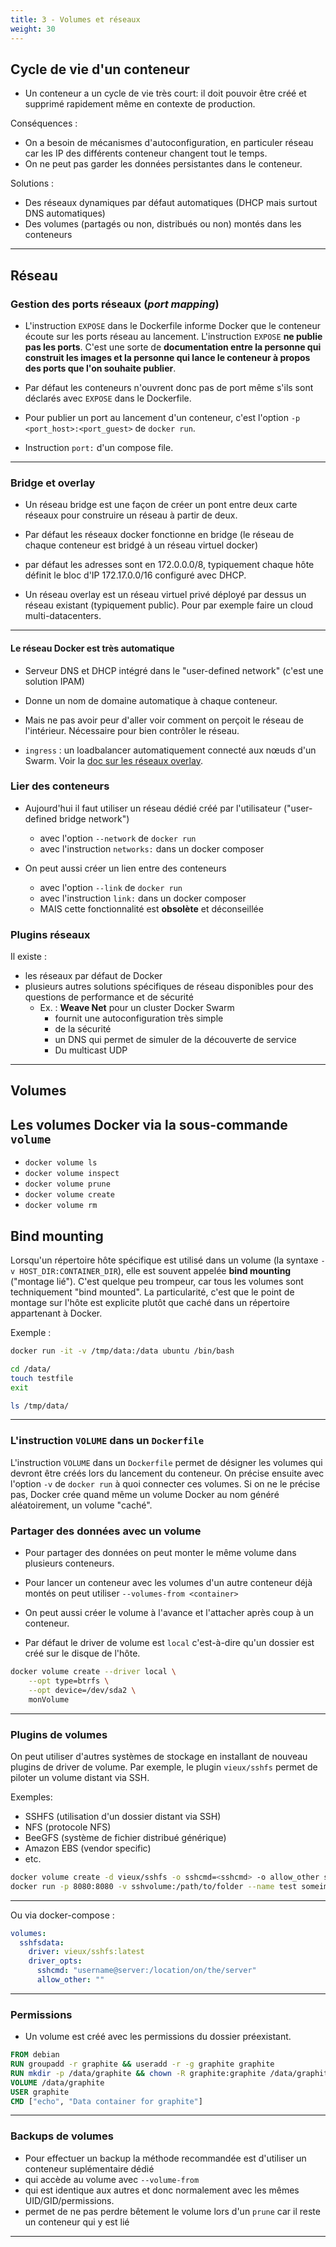 ```yaml
---
title: 3 - Volumes et réseaux
weight: 30
---
```


## Cycle de vie d'un conteneur

- Un conteneur a un cycle de vie très court: il doit pouvoir être créé et supprimé rapidement même en contexte de production.

Conséquences :

- On a besoin de mécanismes d'autoconfiguration, en particuler réseau car les IP des différents conteneur changent tout le temps.
- On ne peut pas garder les données persistantes dans le conteneur.

Solutions :

- Des réseaux dynamiques par défaut automatiques (DHCP mais surtout DNS automatiques)
- Des volumes (partagés ou non, distribués ou non) montés dans les conteneurs

---


## Réseau

### Gestion des ports réseaux (_port mapping_)

<!-- Schéma -->

- L'instruction `EXPOSE` dans le Dockerfile informe Docker que le conteneur écoute sur les ports réseau au lancement. L'instruction `EXPOSE` **ne publie pas les ports**. C'est une sorte de **documentation entre la personne qui construit les images et la personne qui lance le conteneur à propos des ports que l'on souhaite publier**. 

- Par défaut les conteneurs n'ouvrent donc pas de port même s'ils sont déclarés avec `EXPOSE` dans le Dockerfile.

- Pour publier un port au lancement d'un conteneur, c'est l'option `-p <port_host>:<port_guest>` de `docker run`.

- Instruction `port:` d'un compose file.

---

### Bridge et overlay
<!-- Schéma réseau classique bridge -->

- Un réseau bridge est une façon de créer un pont entre deux carte réseaux pour construire un réseau à partir de deux.

- Par défaut les réseaux docker fonctionne en bridge (le réseau de chaque conteneur est bridgé à un réseau virtuel docker)

- par défaut les adresses sont en 172.0.0.0/8, typiquement chaque hôte définit le bloc d'IP 172.17.0.0/16 configuré avec DHCP.

<!-- Schéma réseau overlay -->
- Un réseau overlay est un réseau virtuel privé déployé par dessus un réseau existant (typiquement public). Pour par exemple faire un cloud multi-datacenters.

---

#### Le réseau Docker est très automatique
<!-- Schéma DNS et DHCP -->
- Serveur DNS et DHCP intégré dans le "user-defined network" (c'est une solution IPAM)

- Donne un nom de domaine automatique à chaque conteneur.

- Mais ne pas avoir peur d'aller voir comment on perçoit le réseau de l'intérieur. Nécessaire pour bien contrôler le réseau.

- `ingress` : un loadbalancer automatiquement connecté aux nœuds d'un Swarm. Voir la [doc sur les réseaux overlay](https://docs.docker.com/network/overlay/).
<!-- schéma ingress -->

### Lier des conteneurs

- Aujourd'hui il faut utiliser un réseau dédié créé par l'utilisateur ("user-defined bridge network")
  - avec l'option `--network` de `docker run`
  - avec l'instruction `networks:` dans un docker composer

- On peut aussi créer un lien entre des conteneurs
  - avec l'option `--link` de `docker run`
  - avec l'instruction `link:` dans un docker composer
  - MAIS cette fonctionnalité est **obsolète** et déconseillée


### Plugins réseaux

Il existe :

- les réseaux par défaut de Docker
- plusieurs autres solutions spécifiques de réseau disponibles pour des questions de performance et de sécurité
  - Ex. : **Weave Net** pour un cluster Docker Swarm
    - fournit une autoconfiguration très simple
    - de la sécurité
    - un DNS qui permet de simuler de la découverte de service
    - Du multicast UDP
    <!-- Donner un autre exemple -->

---

## Volumes
<!-- Ajout schéma -->
<!-- Ajout raisonnement tout ce qui est stateful sur un volume : fichiers de config, certifs, fichiers de base de données -->

## Les volumes Docker via la sous-commande `volume`

- `docker volume ls`
- `docker volume inspect`
- `docker volume prune`
- `docker volume create`
- `docker volume rm`


<!-- ## Volumes nommés -->
<!-- Où sont ils stockés -->

## Bind mounting

Lorsqu'un répertoire hôte spécifique est utilisé dans un volume (la syntaxe `-v HOST_DIR:CONTAINER_DIR`), elle est souvent appelée **bind mounting** ("montage lié").
C'est quelque peu trompeur, car tous les volumes sont techniquement "bind mounted". La particularité, c'est que le point de montage sur l'hôte est explicite plutôt que caché dans un répertoire appartenant à Docker.

Exemple :

```bash
docker run -it -v /tmp/data:/data ubuntu /bin/bash

cd /data/
touch testfile
exit

ls /tmp/data/
```

<!-- Autre exemple avec config -->

---
### L'instruction `VOLUME` dans un `Dockerfile`

L'instruction `VOLUME` dans un `Dockerfile` permet de désigner les volumes qui devront être créés lors du lancement du conteneur. On précise ensuite avec l'option `-v` de `docker run` à quoi connecter ces volumes. Si on ne le précise pas, Docker crée quand même un volume Docker au nom généré aléatoirement, un volume "caché".

<!-- ### Création de volume au lancement -->
<!-- Avec docker run on peut en créer où on veut -->
### Partager des données avec un volume

- Pour partager des données on peut monter le même volume dans plusieurs conteneurs.

- Pour lancer un conteneur avec les volumes d'un autre conteneur déjà montés on peut utiliser `--volumes-from <container>`

- On peut aussi créer le volume à l'avance et l'attacher après coup à un conteneur.

- Par défaut le driver de volume est `local` c'est-à-dire qu'un dossier est créé sur le disque de l'hôte.

```bash
docker volume create --driver local \
    --opt type=btrfs \
    --opt device=/dev/sda2 \
    monVolume
```

---

### Plugins de volumes

On peut utiliser d'autres systèmes de stockage en installant de nouveau plugins de driver de volume. Par exemple, le plugin `vieux/sshfs` permet de piloter un volume distant via SSH.

Exemples:

- SSHFS (utilisation d'un dossier distant via SSH)
- NFS (protocole NFS)
- BeeGFS (système de fichier distribué générique)
- Amazon EBS (vendor specific)
- etc.

```bash
docker volume create -d vieux/sshfs -o sshcmd=<sshcmd> -o allow_other sshvolume
docker run -p 8080:8080 -v sshvolume:/path/to/folder --name test someimage
```

---

Ou via docker-compose :

```yaml
volumes:
  sshfsdata:
    driver: vieux/sshfs:latest
    driver_opts:
      sshcmd: "username@server:/location/on/the/server"
      allow_other: ""
```

---

### Permissions

- Un volume est créé avec les permissions du dossier préexistant.

```Dockerfile
FROM debian
RUN groupadd -r graphite && useradd -r -g graphite graphite
RUN mkdir -p /data/graphite && chown -R graphite:graphite /data/graphite
VOLUME /data/graphite
USER graphite
CMD ["echo", "Data container for graphite"]
```

---

### Backups de volumes

- Pour effectuer un backup la méthode recommandée est d'utiliser un conteneur suplémentaire dédié
- qui accède au volume avec `--volume-from`
- qui est identique aux autres et donc normalement avec les mêmes UID/GID/permissions.
- permet de ne pas perdre bêtement le volume lors d'un `prune` car il reste un conteneur qui y est lié

---